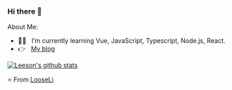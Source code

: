 ### Hi there 👋 

About Me: 

- :man_technologist: &nbsp; I’m currently learning Vue, JavaScript, Typescript, Node.js, React.
- :point_right: &nbsp; [My blog](https://www.looseli.top)

<a href="https://github.com/LooseLi/github-readme-stats"><img align="center" src="https://github-readme-stats.vercel.app/api?username=LooseLi&show_icons=true&include_all_commits=true&theme=default&count_private=true" alt="Leeson's github stats" /></a>

⭐️ From [LooseLi](https://github.com/LooseLi)

<!--
**LooseLi/LooseLi** is a ✨ _special_ ✨ repository because its `README.md` (this file) appears on your GitHub profile.

Here are some ideas to get you started:

![Github Stats](https://github-readme-stats.vercel.app/api?username=LooseLi&show_icons=true&theme=dark&count_private=true&include_all_commits=true)

- 🔭 I’m currently working on ...
- 🌱 I’m currently learning ...
- 👯 I’m looking to collaborate on ...
- 🤔 I’m looking for help with ...
- 💬 Ask me about ...
- 📫 How to reach me: ...
- 😄 Pronouns: ...
- ⚡ Fun fact: ...
-->
